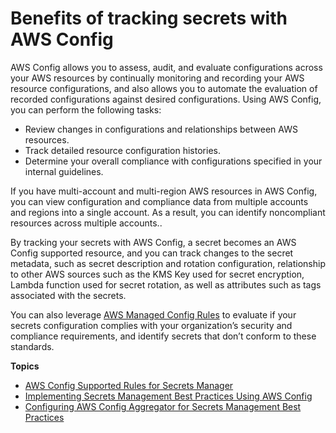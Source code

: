 # Benefits of tracking secrets with AWS Config<a name="benefits-aws-config"></a>

AWS Config allows you to assess, audit, and evaluate configurations across your AWS resources by continually monitoring and recording your AWS resource configurations, and also allows you to automate the evaluation of recorded configurations against desired configurations\. Using AWS Config, you can perform the following tasks: 
+ Review changes in configurations and relationships between AWS resources\.
+ Track detailed resource configuration histories\.
+ Determine your overall compliance with configurations specified in your internal guidelines\.

If you have multi\-account and multi\-region AWS resources in AWS Config, you can view configuration and compliance data from multiple accounts and regions into a single account\. As a result, you can identify noncompliant resources across multiple accounts\.\.

By tracking your secrets with AWS Config, a secret becomes an AWS Config supported resource, and you can track changes to the secret metadata, such as secret description and rotation configuration, relationship to other AWS sources such as the KMS Key used for secret encryption, Lambda function used for secret rotation, as well as attributes such as tags associated with the secrets\. 

You can also leverage [AWS Managed Config Rules](https://docs.aws.amazon.com/config/latest/developerguide/evaluate-config_use-managed-rules.html) to evaluate if your secrets configuration complies with your organization’s security and compliance requirements, and identify secrets that don’t conform to these standards\.

**Topics**
+ [AWS Config Supported Rules for Secrets Manager](https://docs.aws.amazon.com/secretsmanager/latest/userguide/aws-config-rules.html)
+ [Implementing Secrets Management Best Practices Using AWS Config](https://docs.aws.amazon.com/secretsmanager/latest/userguide/implementing-awsconfig-rules.html)
+ [Configuring AWS Config Aggregator for Secrets Management Best Practices](secretsmanager/latest/userguide/configure-awsconfig-aggregator.html)